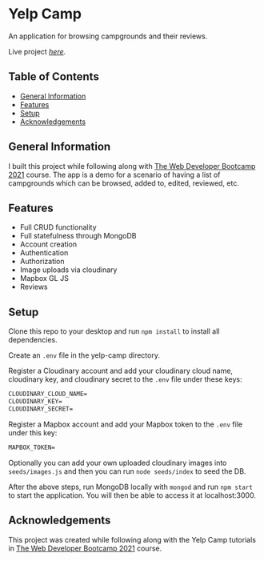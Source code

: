 
# Yelp Camp <!-- omit in toc -->

An application for browsing campgrounds and their reviews.

Live project [_here_](https://yelp-camp-willswats.herokuapp.com/).

## Table of Contents <!-- omit in toc -->

  - [General Information](#general-information)
  - [Features](#features)
  - [Setup](#setup)
  - [Acknowledgements](#acknowledgements)

## General Information

I built this project while following along with [The Web Developer Bootcamp 2021](https://www.udemy.com/course/the-web-developer-bootcamp) course. The app is a demo for a scenario of having a list of campgrounds which can be browsed, added to, edited, reviewed, etc.

## Features

- Full CRUD functionality
- Full statefulness through MongoDB
- Account creation
- Authentication
- Authorization
- Image uploads via cloudinary
- Mapbox GL JS
- Reviews

## Setup

Clone this repo to your desktop and run ```npm install``` to install all dependencies.

Create an ```.env``` file in the yelp-camp directory.

Register a Cloudinary account and add your cloudinary cloud name, cloudinary key, and cloudinary secret to the ```.env``` file under these keys:

```txt
CLOUDINARY_CLOUD_NAME=
CLOUDINARY_KEY=
CLOUDINARY_SECRET=
```

Register a Mapbox account and add your Mapbox token to the ```.env``` file under this key:

```txt
MAPBOX_TOKEN=
```

Optionally you can add your own uploaded cloudinary images into ```seeds/images.js``` and then you can run ```node seeds/index``` to seed the DB.

After the above steps, run MongoDB locally with ```mongod``` and run ```npm start``` to start the application. You will then be able to access it at localhost:3000.

## Acknowledgements

This project was created while following along with the Yelp Camp tutorials in [The Web Developer Bootcamp 2021](https://www.udemy.com/course/the-web-developer-bootcamp) course.
